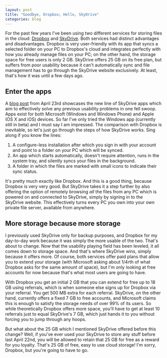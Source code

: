 ```yaml
---
layout: post
title: "Goodbye, Dropbox; Hello, SkyDrive"
categories: blog
---
```


For the past few years I've been using two different services for storing files in the cloud: [Dropbox](http://www.dropbox.com/) and [SkyDrive](http://www.skydrive.com/). Both services had distinct advantages and disadvantages. Dropbox is very user-friendly with its app that syncs a selected folder on your PC to Dropbox's cloud and integrates perfectly with how you already manage files on your PC; on the other hand, the storage space for free users is only 2 GB. SkyDrive offers 25 GB on its free plan, but suffers from poor usability because it can't automatically sync and file management has to go through the SkyDrive website exclusively. At least, that's how it was until a few days ago.

## Enter the apps

A [blog post](http://blogs.msdn.com/b/b8/archive/2012/04/23/the-next-chapter-for-skydrive-personal-cloud-storage-for-windows-available-anywhere.aspx) from April 23rd showcases the new line of SkyDrive apps which aim to effectively solve any previous usability problems in one fell swoop. Apps exist for both Microsoft (Windows and Windows Phone) and Apple (OS X and iOS) devices. So far I've only tried the Windows app (currently still in beta) and I must say I am impressed. The comparison with Dropbox is inevitable, so let's just go through the steps of how SkyDrive works. Sing along if you know the lines:

1.  A configure-less installation after which you sign in with your account and point to a folder on your PC which will be synced.
2.  An app which starts automatically, doesn't require attention, runs in the system tray, and silently syncs your files in the background.
3.  A folder in which the files are marked with small icons to indicate their sync status.

It's pretty much exactly like Dropbox. And this is a good thing, because Dropbox is very very good. But SkyDrive takes it a step further by also offering the option of remotely browsing _all_ the files from any PC which is powered on and connected to SkyDrive, simply by signing in to the SkyDrive website. This effectively turns every PC you own into your own private file server, available from anywhere.

## More storage because more storage

I previously used SkyDrive only for backup purposes, and Dropbox for my day-to-day work because it was simply the more usable of the two. That's about to change. Now that the usability playing field has been leveled, it all comes down to storage space. And that's where SkyDrive wins, simply because it offers more. Of course, both services offer paid plans that allow you to extend your storage (with Microsoft asking about 1/4rth of what Dropbox asks for the same amount of space), but I'm only looking at free accounts for now because that's what most users are going to have.

With Dropbox you get an initial 2 GB that you can extend for free up to 18 GB using referrals, which is when someone else signs up for Dropbox via your referral. You get 500 MB extra for each referral. SkyDrive, on the other hand, currently offers a fixed 7 GB to free accounts, and Microsoft claims this is enough to satisfy the storage needs of over 99% of its users. So while theoretically Dropbox offers more space, you'll have to get at least 10 referrals just to equal SkyDrive's 7 GB, which just hands it to you without forcing you to jump through any hoops.

But what about the 25 GB which I mentioned SkyDrive offered before this change? Well, if you've ever used your SkyDrive to store any stuff before last April 22nd, you will be allowed to retain that 25 GB for free as a reward for you loyalty. That's 25 GB of free, easy to use cloud storage! I'm sorry, Dropbox, but you're going to have to go.
